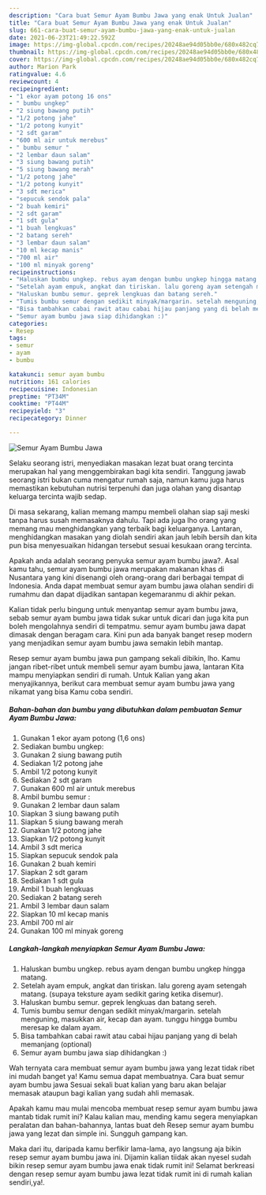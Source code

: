 ```yaml
---
description: "Cara buat Semur Ayam Bumbu Jawa yang enak Untuk Jualan"
title: "Cara buat Semur Ayam Bumbu Jawa yang enak Untuk Jualan"
slug: 661-cara-buat-semur-ayam-bumbu-jawa-yang-enak-untuk-jualan
date: 2021-06-23T21:49:22.592Z
image: https://img-global.cpcdn.com/recipes/20248ae94d05bb0e/680x482cq70/semur-ayam-bumbu-jawa-foto-resep-utama.jpg
thumbnail: https://img-global.cpcdn.com/recipes/20248ae94d05bb0e/680x482cq70/semur-ayam-bumbu-jawa-foto-resep-utama.jpg
cover: https://img-global.cpcdn.com/recipes/20248ae94d05bb0e/680x482cq70/semur-ayam-bumbu-jawa-foto-resep-utama.jpg
author: Marion Park
ratingvalue: 4.6
reviewcount: 4
recipeingredient:
- "1 ekor ayam potong 16 ons"
- " bumbu ungkep"
- "2 siung bawang putih"
- "1/2 potong jahe"
- "1/2 potong kunyit"
- "2 sdt garam"
- "600 ml air untuk merebus"
- " bumbu semur "
- "2 lembar daun salam"
- "3 siung bawang putih"
- "5 siung bawang merah"
- "1/2 potong jahe"
- "1/2 potong kunyit"
- "3 sdt merica"
- "sepucuk sendok pala"
- "2 buah kemiri"
- "2 sdt garam"
- "1 sdt gula"
- "1 buah lengkuas"
- "2 batang sereh"
- "3 lembar daun salam"
- "10 ml kecap manis"
- "700 ml air"
- "100 ml minyak goreng"
recipeinstructions:
- "Haluskan bumbu ungkep. rebus ayam dengan bumbu ungkep hingga matang."
- "Setelah ayam empuk, angkat dan tiriskan. lalu goreng ayam setengah matang. (supaya teksture ayam sedikit garing ketika disemur)."
- "Haluskan bumbu semur. geprek lengkuas dan batang sereh."
- "Tumis bumbu semur dengan sedikit minyak/margarin. setelah menguning, masukkan air, kecap dan ayam. tunggu hingga bumbu meresap ke dalam ayam."
- "Bisa tambahkan cabai rawit atau cabai hijau panjang yang di belah memanjang (optional)"
- "Semur ayam bumbu jawa siap dihidangkan :)"
categories:
- Resep
tags:
- semur
- ayam
- bumbu

katakunci: semur ayam bumbu 
nutrition: 161 calories
recipecuisine: Indonesian
preptime: "PT34M"
cooktime: "PT44M"
recipeyield: "3"
recipecategory: Dinner

---
```



![Semur Ayam Bumbu Jawa](https://img-global.cpcdn.com/recipes/20248ae94d05bb0e/680x482cq70/semur-ayam-bumbu-jawa-foto-resep-utama.jpg)

Selaku seorang istri, menyediakan masakan lezat buat orang tercinta merupakan hal yang menggembirakan bagi kita sendiri. Tanggung jawab seorang istri bukan cuma mengatur rumah saja, namun kamu juga harus memastikan kebutuhan nutrisi terpenuhi dan juga olahan yang disantap keluarga tercinta wajib sedap.

Di masa  sekarang, kalian memang mampu membeli olahan siap saji meski tanpa harus susah memasaknya dahulu. Tapi ada juga lho orang yang memang mau menghidangkan yang terbaik bagi keluarganya. Lantaran, menghidangkan masakan yang diolah sendiri akan jauh lebih bersih dan kita pun bisa menyesuaikan hidangan tersebut sesuai kesukaan orang tercinta. 



Apakah anda adalah seorang penyuka semur ayam bumbu jawa?. Asal kamu tahu, semur ayam bumbu jawa merupakan makanan khas di Nusantara yang kini disenangi oleh orang-orang dari berbagai tempat di Indonesia. Anda dapat membuat semur ayam bumbu jawa olahan sendiri di rumahmu dan dapat dijadikan santapan kegemaranmu di akhir pekan.

Kalian tidak perlu bingung untuk menyantap semur ayam bumbu jawa, sebab semur ayam bumbu jawa tidak sukar untuk dicari dan juga kita pun boleh mengolahnya sendiri di tempatmu. semur ayam bumbu jawa dapat dimasak dengan beragam cara. Kini pun ada banyak banget resep modern yang menjadikan semur ayam bumbu jawa semakin lebih mantap.

Resep semur ayam bumbu jawa pun gampang sekali dibikin, lho. Kamu jangan ribet-ribet untuk membeli semur ayam bumbu jawa, lantaran Kita mampu menyiapkan sendiri di rumah. Untuk Kalian yang akan menyajikannya, berikut cara membuat semur ayam bumbu jawa yang nikamat yang bisa Kamu coba sendiri.

<!--inarticleads1-->

##### Bahan-bahan dan bumbu yang dibutuhkan dalam pembuatan Semur Ayam Bumbu Jawa:

1. Gunakan 1 ekor ayam potong (1,6 ons)
1. Sediakan  bumbu ungkep:
1. Gunakan 2 siung bawang putih
1. Sediakan 1/2 potong jahe
1. Ambil 1/2 potong kunyit
1. Sediakan 2 sdt garam
1. Gunakan 600 ml air untuk merebus
1. Ambil  bumbu semur :
1. Gunakan 2 lembar daun salam
1. Siapkan 3 siung bawang putih
1. Siapkan 5 siung bawang merah
1. Gunakan 1/2 potong jahe
1. Siapkan 1/2 potong kunyit
1. Ambil 3 sdt merica
1. Siapkan sepucuk sendok pala
1. Gunakan 2 buah kemiri
1. Siapkan 2 sdt garam
1. Sediakan 1 sdt gula
1. Ambil 1 buah lengkuas
1. Sediakan 2 batang sereh
1. Ambil 3 lembar daun salam
1. Siapkan 10 ml kecap manis
1. Ambil 700 ml air
1. Gunakan 100 ml minyak goreng




<!--inarticleads2-->

##### Langkah-langkah menyiapkan Semur Ayam Bumbu Jawa:

1. Haluskan bumbu ungkep. rebus ayam dengan bumbu ungkep hingga matang.
1. Setelah ayam empuk, angkat dan tiriskan. lalu goreng ayam setengah matang. (supaya teksture ayam sedikit garing ketika disemur).
1. Haluskan bumbu semur. geprek lengkuas dan batang sereh.
1. Tumis bumbu semur dengan sedikit minyak/margarin. setelah menguning, masukkan air, kecap dan ayam. tunggu hingga bumbu meresap ke dalam ayam.
1. Bisa tambahkan cabai rawit atau cabai hijau panjang yang di belah memanjang (optional)
1. Semur ayam bumbu jawa siap dihidangkan :)




Wah ternyata cara membuat semur ayam bumbu jawa yang lezat tidak ribet ini mudah banget ya! Kamu semua dapat membuatnya. Cara buat semur ayam bumbu jawa Sesuai sekali buat kalian yang baru akan belajar memasak ataupun bagi kalian yang sudah ahli memasak.

Apakah kamu mau mulai mencoba membuat resep semur ayam bumbu jawa mantab tidak rumit ini? Kalau kalian mau, mending kamu segera menyiapkan peralatan dan bahan-bahannya, lantas buat deh Resep semur ayam bumbu jawa yang lezat dan simple ini. Sungguh gampang kan. 

Maka dari itu, daripada kamu berfikir lama-lama, ayo langsung aja bikin resep semur ayam bumbu jawa ini. Dijamin kalian tiidak akan nyesel sudah bikin resep semur ayam bumbu jawa enak tidak rumit ini! Selamat berkreasi dengan resep semur ayam bumbu jawa lezat tidak rumit ini di rumah kalian sendiri,ya!.

